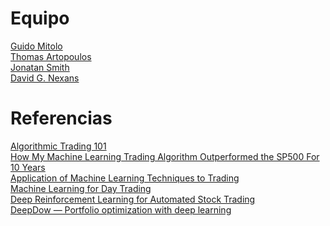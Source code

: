 # Equipo

[Guido Mitolo](https://github.com/guidomitolo) \
[Thomas Artopoulos](https://github.com/thomasartopoulos)\
[Jonatan Smith](https://github.com/John31991)\
[David G. Nexans](https://github.com/cnexans)

# Referencias

[Algorithmic Trading 101](https://towardsdatascience.com/algorithmic-trading-101-1f9bb503e22a)\
[How My Machine Learning Trading Algorithm Outperformed the SP500 For 10 Years](https://towardsdatascience.com/the-austrian-quant-my-machine-learning-trading-algorithm-outperformed-the-sp500-for-10-years-bf7ee1d6a235)\
[Application of Machine Learning Techniques to Trading](https://medium.com/auquan/https-medium-com-auquan-machine-learning-techniques-trading-b7120cee4f05)\
[Machine Learning for Day Trading](https://towardsdatascience.com/machine-learning-for-day-trading-27c08274df54)\
[Deep Reinforcement Learning for Automated Stock Trading](https://towardsdatascience.com/deep-reinforcement-learning-for-automated-stock-trading-f1dad0126a02)\
[DeepDow — Portfolio optimization with deep learning](https://towardsdatascience.com/deepdow-portfolio-optimization-with-deep-learning-a3ffdf36eb00)
